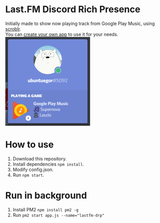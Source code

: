 # Last.FM Discord Rich Presence
Initially made to show now playing track from Google Play Music, using [scroblr](http://scroblr.fm/).<br>
You can [create your own app](https://discordapp.com/developers/applications/me) to use it for your needs.<br>
![alt text](example.png "Using for Google Play Music")
# How to use
1. Download this repository.
2. Install dependencies `npm install`.
3. Modify config.json.
4. Run `npm start`.
# Run in background
1. Install PM2 `npm install pm2 -g`
2. Run `pm2 start app.js --name="lastfm-drp"`
